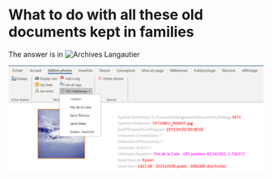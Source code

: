 # What to do with all these old documents kept in families
The answer is in  ![Archives Langautier](http:langautier.free.fr)

![Test Image 4](https://github.com/langautier/scanned-photos/blob/master/setGPS.png)
